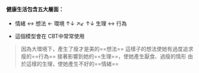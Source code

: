 #### 健康生活包含五大層面：

- 情緒 <-> 想法 <- 環境 
  ↑↓ ↗↙ ↑↓
  生理 <-> 行為

- 這個模型會在 CBT中常常使用

> 因為大環境下，產生了瘦才是美的==想法==
> 這樣子的想法使她有過度追求瘦的==行為==
> 接著影響到她的==生理==，使她產生厭食、過瘦的情形
> 由於這樣的生理，使她產生不好的==情緒==

